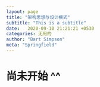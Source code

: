 ```yaml
---
layout: page
title: "架构思想与设计模式"
subtitle: "This is a subtitle"
date:   2020-09-10 21:21:21 +0530
categories: 无用的
author: "Bart Simpson"
meta: "Springfield"
---
```








# 尚未开始 ^^